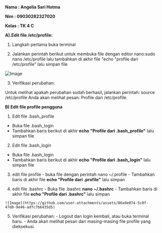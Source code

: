 **Nama  : Angelia Sari Hotma**

**Nim   : 09030282327020**

**Kelas : TK 4 C**


**A).Edit file /etc/profile:**

1. Langkah pertama buka terminal
   
2. Jalankan perintah berikut untuk membuka file dengan editor nano:sudo nano /etc/profile lalu tambahkan di akhir file "echo "profile dari /etc/profile" lalu simpan file
  
  ![Image](https://github.com/user-attachments/assets/41fead34-e911-49fd-8597-1bff1a729ec6)
  
3. Verifikasi perubahan:
   
  Untuk melihat apakah perubahan sudah berhasil, jalankan perintah:
  source /etc/profile
  Anda akan melihat pesan: Profile dari /etc/profile.

**B) Edit file profile pengguna**

  1. Edit file .bash_profile
  - Buka file .bash_login
  - Tambahkan baris berikut di akhir **echo "Profile dari .bash_profile"** lalu simpan file

  2. Edit file .bash_login
  - Buka file .bash_login
  - Tambahkan baris berikut di akhir **echo "Profile dari .bash_login"** lalu simpan file


  3. edit file profile
    - buka file dengan perintah nano ~/.profile
    - Tambahkan baris di akhir file **echo "Profile dari .profile"** lalu simpan

  4. edit  file .bashrc
    - Buka file .bashrc **nano ~/.bashrc**
    - Tambahkan baris di akhir file **echo "Profile dari .bashrc"** lalu simpan

    ![Image](https://github.com/user-attachments/assets/86a9e074-5c0f-47d0-9e46-adfc7b6435d5)

  5. Verifikasi perubahan:
    - Logout dan login kembali, atau buka terminal baru.
    - Anda akan melihat pesan dari masing-masing file profile yang dieksekusi.

     

    
    
      

  

  
